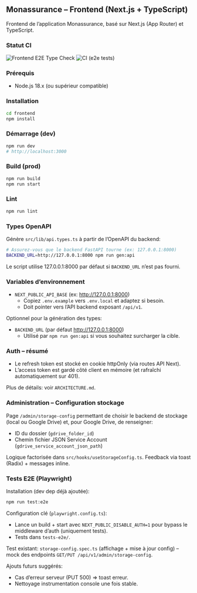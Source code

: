 ## Monassurance – Frontend (Next.js + TypeScript)

Frontend de l’application Monassurance, basé sur Next.js (App Router) et TypeScript.

### Statut CI

![Frontend E2E Type Check](https://github.com/lwilly3/monassurance/actions/workflows/frontend-e2e-typecheck.yml/badge.svg)
![CI (e2e tests)](https://github.com/lwilly3/monassurance/actions/workflows/ci.yml/badge.svg)

### Prérequis
- Node.js 18.x (ou supérieur compatible)

### Installation
```bash
cd frontend
npm install
```

### Démarrage (dev)
```bash
npm run dev
# http://localhost:3000
```

### Build (prod)
```bash
npm run build
npm run start
```

### Lint
```bash
npm run lint
```

### Types OpenAPI
Génère `src/lib/api.types.ts` à partir de l’OpenAPI du backend:
```bash
# Assurez-vous que le backend FastAPI tourne (ex: 127.0.0.1:8000)
BACKEND_URL=http://127.0.0.1:8000 npm run gen:api
```
Le script utilise 127.0.0.1:8000 par défaut si `BACKEND_URL` n’est pas fourni.

### Variables d’environnement
- `NEXT_PUBLIC_API_BASE` (ex: http://127.0.0.1:8000)
	- Copiez `.env.example` vers `.env.local` et adaptez si besoin.
	- Doit pointer vers l’API backend exposant `/api/v1`.

Optionnel pour la génération des types:
- `BACKEND_URL` (par défaut http://127.0.0.1:8000)
	- Utilisé par `npm run gen:api` si vous souhaitez surcharger la cible.

### Auth – résumé
- Le refresh token est stocké en cookie httpOnly (via routes API Next).
- L’access token est gardé côté client en mémoire (et rafraîchi automatiquement sur 401).

Plus de détails: voir `ARCHITECTURE.md`.

### Administration – Configuration stockage

Page `/admin/storage-config` permettant de choisir le backend de stockage (local ou Google Drive) et, pour Google Drive, de renseigner:
- ID du dossier (`gdrive_folder_id`)
- Chemin fichier JSON Service Account (`gdrive_service_account_json_path`)

Logique factorisée dans `src/hooks/useStorageConfig.ts`. Feedback via toast (Radix) + messages inline.

### Tests E2E (Playwright)

Installation (dev dep déjà ajoutée):
```bash
npm run test:e2e
```
Configuration clé (`playwright.config.ts`):
- Lance un build + start avec `NEXT_PUBLIC_DISABLE_AUTH=1` pour bypass le middleware d’auth (uniquement tests).
- Tests dans `tests-e2e/`.

Test existant: `storage-config.spec.ts` (affichage + mise à jour config) – mock des endpoints `GET/PUT /api/v1/admin/storage-config`.

Ajouts futurs suggérés:
- Cas d’erreur serveur (PUT 500) => toast erreur.
- Nettoyage instrumentation console une fois stable.
